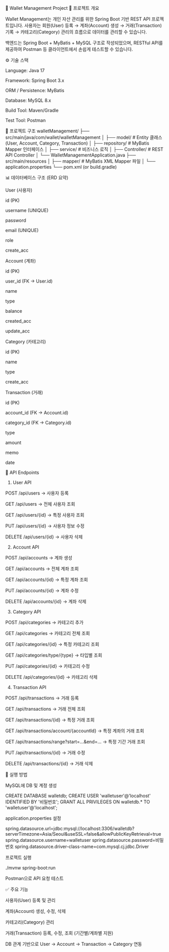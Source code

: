 🏦 Wallet Management Project
📌 프로젝트 개요

Wallet Management는 개인 자산 관리를 위한 Spring Boot 기반 REST API 프로젝트입니다.
사용자는 회원(User) 등록 → 계좌(Account) 생성 → 거래(Transaction) 기록 → 카테고리(Category) 관리의 흐름으로 데이터를 관리할 수 있습니다.

백엔드는 Spring Boot + MyBatis + MySQL 구조로 작성되었으며, RESTful API를 제공하여 Postman 등 클라이언트에서 손쉽게 테스트할 수 있습니다.

⚙️ 기술 스택

Language: Java 17

Framework: Spring Boot 3.x

ORM / Persistence: MyBatis

Database: MySQL 8.x

Build Tool: Maven/Gradle

Test Tool: Postman

📂 프로젝트 구조
walletManagement/
 ├── src/main/java/com/wallet/walletManagement
 │    ├── model/        # Entity 클래스 (User, Account, Category, Transaction)
 │    ├── repository/   # MyBatis Mapper 인터페이스
 │    ├── service/      # 비즈니스 로직
 │    ├── Controller/   # REST API Controller
 │    └── WalletManagementApplication.java
 ├── src/main/resources
 │    ├── mapper/       # MyBatis XML Mapper 파일
 │    └── application.properties
 └── pom.xml (or build.gradle)

📊 데이터베이스 구조 (ERD 요약)

User (사용자)

id (PK)

username (UNIQUE)

password

email (UNIQUE)

role

create_acc

Account (계좌)

id (PK)

user_id (FK → User.id)

name

type

balance

created_acc

update_acc

Category (카테고리)

id (PK)

name

type

create_acc

Transaction (거래)

id (PK)

account_id (FK → Account.id)

category_id (FK → Category.id)

type

amount

memo

date

📡 API Endpoints
1. User API

POST /api/users → 사용자 등록

GET /api/users → 전체 사용자 조회

GET /api/users/{id} → 특정 사용자 조회

PUT /api/users/{id} → 사용자 정보 수정

DELETE /api/users/{id} → 사용자 삭제

2. Account API

POST /api/accounts → 계좌 생성

GET /api/accounts → 전체 계좌 조회

GET /api/accounts/{id} → 특정 계좌 조회

PUT /api/accounts/{id} → 계좌 수정

DELETE /api/accounts/{id} → 계좌 삭제

3. Category API

POST /api/categories → 카테고리 추가

GET /api/categories → 카테고리 전체 조회

GET /api/categories/{id} → 특정 카테고리 조회

GET /api/categories/type/{type} → 타입별 조회

PUT /api/categories/{id} → 카테고리 수정

DELETE /api/categories/{id} → 카테고리 삭제

4. Transaction API

POST /api/transactions → 거래 등록

GET /api/transactions → 거래 전체 조회

GET /api/transactions/{id} → 특정 거래 조회

GET /api/transactions/account/{accountId} → 특정 계좌의 거래 조회

GET /api/transactions/range?start=...&end=... → 특정 기간 거래 조회

PUT /api/transactions/{id} → 거래 수정

DELETE /api/transactions/{id} → 거래 삭제

🚀 실행 방법

MySQL에 DB 및 계정 생성

CREATE DATABASE walletdb;
CREATE USER 'walletuser'@'localhost' IDENTIFIED BY '비밀번호';
GRANT ALL PRIVILEGES ON walletdb.* TO 'walletuser'@'localhost';


application.properties 설정

spring.datasource.url=jdbc:mysql://localhost:3306/walletdb?serverTimezone=Asia/Seoul&useSSL=false&allowPublicKeyRetrieval=true
spring.datasource.username=walletuser
spring.datasource.password=비밀번호
spring.datasource.driver-class-name=com.mysql.cj.jdbc.Driver


프로젝트 실행

./mvnw spring-boot:run


Postman으로 API 요청 테스트

✅ 주요 기능

사용자(User) 등록 및 관리

계좌(Account) 생성, 수정, 삭제

카테고리(Category) 관리

거래(Transaction) 등록, 수정, 조회 (기간별/계좌별 지원)

DB 관계 기반으로 User → Account → Transaction → Category 연동
